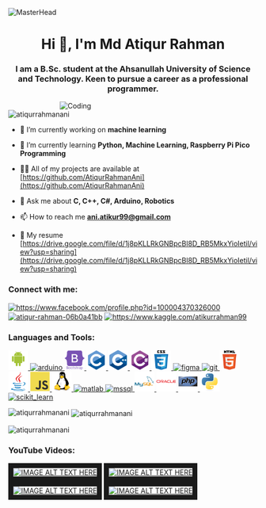 ![MasterHead](https://mir-s3-cdn-cf.behance.net/project_modules/fs/54b6c068097599.5b50bca476b9b.gif)
<h1 align="center">Hi 👋, I'm Md Atiqur Rahman</h1>
<h3 align="center">I am a B.Sc. student at the Ahsanullah University of Science and Technology. Keen to pursue a career as a professional programmer.</h3>
<img align="right" alt="Coding" width="400" src="https://camo.githubusercontent.com/cae12fddd9d6982901d82580bdf321d81fb299141098ca1c2d4891870827bf17/68747470733a2f2f6d69726f2e6d656469756d2e636f6d2f6d61782f313336302f302a37513379765349765f7430696f4a2d5a2e676966">

<p align="left"> <img src="https://komarev.com/ghpvc/?username=atiqurrahmanani&label=Profile%20views&color=0e75b6&style=flat" alt="atiqurrahmanani" /> </p>


- 🔭 I’m currently working on **machine learning**

- 🌱 I’m currently learning **Python, Machine Learning, Raspberry Pi Pico Programming**

- 👨‍💻 All of my projects are available at [https://github.com/AtiqurRahmanAni](https://github.com/AtiqurRahmanAni)

- 💬 Ask me about **C, C++, C#, Arduino, Robotics**

- 📫 How to reach me **ani.atikur99@gmail.com**

- 📄 My resume [https://drive.google.com/file/d/1j8pKLLRkGNBpcBl8D_RB5MkxYioIetil/view?usp=sharing](https://drive.google.com/file/d/1j8pKLLRkGNBpcBl8D_RB5MkxYioIetil/view?usp=sharing)

<h3 align="left">Connect with me:</h3>
<p align="left">
<a href="https://www.facebook.com/profile.php?id=100004370326000" target="blank"><img align="center" src="https://raw.githubusercontent.com/rahuldkjain/github-profile-readme-generator/master/src/images/icons/Social/facebook.svg" alt="https://www.facebook.com/profile.php?id=100004370326000" height="30" width="40" /></a>
<a href="https://linkedin.com/in/atiqur-rahman-06b0a41bb" target="blank"><img align="center" src="https://raw.githubusercontent.com/rahuldkjain/github-profile-readme-generator/master/src/images/icons/Social/linked-in-alt.svg" alt="atiqur-rahman-06b0a41bb" height="30" width="40" /></a>
<a href="https://kaggle.com/https://www.kaggle.com/atikurrahman99" target="blank"><img align="center" src="https://raw.githubusercontent.com/rahuldkjain/github-profile-readme-generator/master/src/images/icons/Social/kaggle.svg" alt="https://www.kaggle.com/atikurrahman99" height="30" width="40" /></a>


<h3 align="left">Languages and Tools:</h3>
<p align="left"> <a href="https://developer.android.com" target="_blank" rel="noreferrer"> <img src="https://raw.githubusercontent.com/devicons/devicon/master/icons/android/android-original-wordmark.svg" alt="android" width="40" height="40"/> </a> <a href="https://www.arduino.cc/" target="_blank" rel="noreferrer"> <img src="https://cdn.worldvectorlogo.com/logos/arduino-1.svg" alt="arduino" width="40" height="40"/> </a> <a href="https://getbootstrap.com" target="_blank" rel="noreferrer"> <img src="https://raw.githubusercontent.com/devicons/devicon/master/icons/bootstrap/bootstrap-plain-wordmark.svg" alt="bootstrap" width="40" height="40"/> </a> <a href="https://www.cprogramming.com/" target="_blank" rel="noreferrer"> <img src="https://raw.githubusercontent.com/devicons/devicon/master/icons/c/c-original.svg" alt="c" width="40" height="40"/> </a> <a href="https://www.w3schools.com/cpp/" target="_blank" rel="noreferrer"> <img src="https://raw.githubusercontent.com/devicons/devicon/master/icons/cplusplus/cplusplus-original.svg" alt="cplusplus" width="40" height="40"/> </a> <a href="https://www.w3schools.com/cs/" target="_blank" rel="noreferrer"> <img src="https://raw.githubusercontent.com/devicons/devicon/master/icons/csharp/csharp-original.svg" alt="csharp" width="40" height="40"/> </a> <a href="https://www.w3schools.com/css/" target="_blank" rel="noreferrer"> <img src="https://raw.githubusercontent.com/devicons/devicon/master/icons/css3/css3-original-wordmark.svg" alt="css3" width="40" height="40"/> </a> <a href="https://www.figma.com/" target="_blank" rel="noreferrer"> <img src="https://www.vectorlogo.zone/logos/figma/figma-icon.svg" alt="figma" width="40" height="40"/> </a> <a href="https://git-scm.com/" target="_blank" rel="noreferrer"> <img src="https://www.vectorlogo.zone/logos/git-scm/git-scm-icon.svg" alt="git" width="40" height="40"/> </a> <a href="https://www.w3.org/html/" target="_blank" rel="noreferrer"> <img src="https://raw.githubusercontent.com/devicons/devicon/master/icons/html5/html5-original-wordmark.svg" alt="html5" width="40" height="40"/> </a> <a href="https://www.java.com" target="_blank" rel="noreferrer"> <img src="https://raw.githubusercontent.com/devicons/devicon/master/icons/java/java-original.svg" alt="java" width="40" height="40"/> </a> <a href="https://developer.mozilla.org/en-US/docs/Web/JavaScript" target="_blank" rel="noreferrer"> <img src="https://raw.githubusercontent.com/devicons/devicon/master/icons/javascript/javascript-original.svg" alt="javascript" width="40" height="40"/> </a> <a href="https://www.linux.org/" target="_blank" rel="noreferrer"> <img src="https://raw.githubusercontent.com/devicons/devicon/master/icons/linux/linux-original.svg" alt="linux" width="40" height="40"/> </a> <a href="https://www.mathworks.com/" target="_blank" rel="noreferrer"> <img src="https://upload.wikimedia.org/wikipedia/commons/2/21/Matlab_Logo.png" alt="matlab" width="40" height="40"/> </a> <a href="https://www.microsoft.com/en-us/sql-server" target="_blank" rel="noreferrer"> <img src="https://www.svgrepo.com/show/303229/microsoft-sql-server-logo.svg" alt="mssql" width="40" height="40"/> </a> <a href="https://www.mysql.com/" target="_blank" rel="noreferrer"> <img src="https://raw.githubusercontent.com/devicons/devicon/master/icons/mysql/mysql-original-wordmark.svg" alt="mysql" width="40" height="40"/> </a> <a href="https://www.oracle.com/" target="_blank" rel="noreferrer"> <img src="https://raw.githubusercontent.com/devicons/devicon/master/icons/oracle/oracle-original.svg" alt="oracle" width="40" height="40"/> </a> <a href="https://www.php.net" target="_blank" rel="noreferrer"> <img src="https://raw.githubusercontent.com/devicons/devicon/master/icons/php/php-original.svg" alt="php" width="40" height="40"/> </a> <a href="https://www.python.org" target="_blank" rel="noreferrer"> <img src="https://raw.githubusercontent.com/devicons/devicon/master/icons/python/python-original.svg" alt="python" width="40" height="40"/> </a> <a href="https://scikit-learn.org/" target="_blank" rel="noreferrer"> <img src="https://upload.wikimedia.org/wikipedia/commons/0/05/Scikit_learn_logo_small.svg" alt="scikit_learn" width="40" height="40"/> </a> </p>

<p><img align="left" src="https://github-readme-stats.vercel.app/api/top-langs?username=atiqurrahmanani&show_icons=true&locale=en&layout=compact" alt="atiqurrahmanani" /></p>

<p>&nbsp;<img align="center" src="https://github-readme-stats.vercel.app/api?username=atiqurrahmanani&show_icons=true&locale=en" alt="atiqurrahmanani" /></p>

<p><img align="center" src="https://github-readme-streak-stats.herokuapp.com/?user=atiqurrahmanani&" alt="atiqurrahmanani" /></p>

<h3 align="left">YouTube Videos:</h3>

<a href="https://youtu.be/__dsA5tToHI"
   target="_blank"><img src="http://img.youtube.com/vi/__dsA5tToHI/0.jpg" 
alt="IMAGE ALT TEXT HERE" width="240" height="180" border="10" /></a>
<a href="https://youtu.be/Zb3qbIdM7zQ"
   target="_blank"><img src="http://img.youtube.com/vi/Zb3qbIdM7zQ/0.jpg" 
alt="IMAGE ALT TEXT HERE" width="240" height="180" border="10" /></a>
<a href="https://youtu.be/GbPMda4yXfE"
   target="_blank"><img src="http://img.youtube.com/vi/GbPMda4yXfE/0.jpg" 
alt="IMAGE ALT TEXT HERE" width="240" height="180" border="10" /></a>
<a href="https://youtu.be/mPkrGYO7Ji8"
   target="_blank"><img src="http://img.youtube.com/vi/mPkrGYO7Ji8/0.jpg" 
alt="IMAGE ALT TEXT HERE" width="240" height="180" border="10" /></a>

